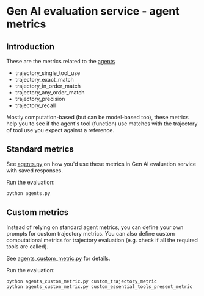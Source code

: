 # Gen AI evaluation service - agent metrics

## Introduction 

These are the metrics related to the [agents](https://cloud.google.com/vertex-ai/generative-ai/docs/models/evaluation-agents)

* trajectory_single_tool_use
* trajectory_exact_match
* trajectory_in_order_match
* trajectory_any_order_match
* trajectory_precision
* trajectory_recall

Mostly computation-based (but can be model-based too), these metrics help you to see if the agent's tool (function) use
matches with the trajectory of tool use you expect against a reference. 

## Standard metrics

See [agents.py](agents.py) on how you'd use these metrics in Gen AI evaluation service with saved responses.

Run the evaluation:

```python
python agents.py
```

## Custom metrics

Instead of relying on standard agent metrics, you can define your own prompts for custom trajectory metrics. You can
also define custom computational metrics for trajectory evaluation (e.g. check if all the required tools are called).

See [agents_custom_metric.py](agents_custom_metric.py) for details.

Run the evaluation:

```python
python agents_custom_metric.py custom_trajectory_metric
python agents_custom_metric.py custom_essential_tools_present_metric
```



